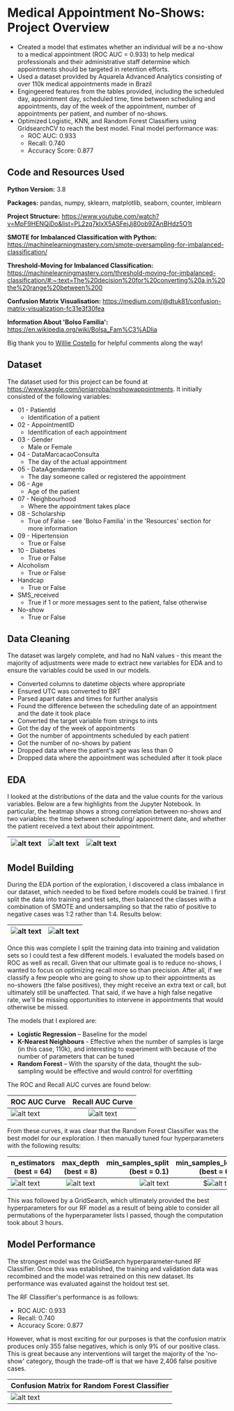 # Medical Appointment No-Shows: Project Overview

* Created a model that estimates whether an individual will be a no-show to a medical appointment (ROC AUC = 0.933) to help medical professionals and their administrative staff determine which appointments should be targeted in retention efforts. 
* Used a dataset provided by Aquarela Advanced Analytics consisting of over 110k medical appointments made in Brazil
* Engingeered features from the tables provided, including the scheduled day, appointment day, scheduled time, time between scheduling and appointments, day of the week of the appointment, number of appointments per patient, and number of no-shows. 
* Optimized Logistic, KNN, and Random Forest Classifiers using GridsearchCV to reach the best model. Final model performance was:
  * ROC AUC: 0.933
  * Recall: 0.740
  * Accuracy Score: 0.877

## Code and Resources Used

**Python Version:** 3.8

**Packages:** pandas, numpy, sklearn, matplotlib, seaborn, counter, imblearn

**Project Structure:** https://www.youtube.com/watch?v=MpF9HENQjDo&list=PL2zq7klxX5ASFejJj80ob9ZAnBHdz5O1t

**SMOTE for Imbalanced Classification with Python:** https://machinelearningmastery.com/smote-oversampling-for-imbalanced-classification/

**Threshold-Moving for Imbalanced Classification:** https://machinelearningmastery.com/threshold-moving-for-imbalanced-classification/#:~:text=The%20decision%20for%20converting%20a,in%20the%20range%20between%200

**Confusion Matrix Visualisation:** https://medium.com/@dtuk81/confusion-matrix-visualization-fc31e3f30fea

**Information About 'Bolso Familia':** https://en.wikipedia.org/wiki/Bolsa_Fam%C3%ADlia

Big thank you to [Willie Costello](https://github.com/williecostello) for helpful comments along the way!

## Dataset

The dataset used for this project can be found at https://www.kaggle.com/joniarroba/noshowappointments. It initially consisted of the following variables:

* 01 - PatientId
  * Identification of a patient
* 02 - AppointmentID
  * Identification of each appointment
* 03 - Gender
  * Male or Female
* 04 - DataMarcacaoConsulta
  * The day of the actual appointment
* 05 - DataAgendamento
  * The day someone called or registered the appointment
* 06 - Age
  * Age of the patient
* 07 - Neighbourhood
  * Where the appointment takes place
* 08 - Scholarship
  * True of False - see 'Bolso Familia' in the 'Resources' section for more information
* 09 - Hipertension
  * True or False
* 10 - Diabetes
  * True or False
* Alcoholism
  * True or False
* Handcap
  * True or False
* SMS_received
  * True if 1 or more messages sent to the patient, false otherwise
* No-show
  * True or False

## Data Cleaning

The dataset was largely complete, and had no NaN values - this meant the majority of adjustments were made to extract new variables for EDA and to ensure the variables could be used in our models.

*	Converted columns to datetime objects where appropriate
*	Ensured UTC was converted to BRT
*	Parsed apart dates and times for further analysis 
*	Found the difference between the scheduling date of an appointment and the date it took place  
*	Converted the target variable from strings to ints 
* Got the day of the week of appointments 
* Got the number of appointments scheduled by each patient 
* Got the number of no-shows by patient
*	Dropped data where the patient's age was less than 0
*	Dropped data where the appointment was scheduled after it took place 

## EDA

I looked at the distributions of the data and the value counts for the various variables. Below are a few highlights from the Jupyter Notebook. In particular, the heatmap shows a strong correlation between no-shows and two variables: the time between scheduling/ appointment date, and whether the patient received a text about their appointment. 

|![alt text](https://github.com/anastasiabizyayeva/Medical_Appointment_No_Shows/blob/master/images/corr-heatmap.png "Heatmap of Variable Correlation")|![alt text](https://github.com/anastasiabizyayeva/Medical_Appointment_No_Shows/blob/master/images/Sched-to-app-time.png "Scheduling Outliers")|![alt text](https://github.com/anastasiabizyayeva/Medical_Appointment_No_Shows/blob/master/images/Neighbourhoods.png "Dataset Neighbourhood Breakdown")|
| ------------- |:-------------:| -----:|

## Model Building

During the EDA portion of the exploration, I discovered a class imbalance in our dataset, which needed to be fixed before models could be trained. I first split the data into training and test sets, then balanced the classes with a combination of SMOTE and undersampling so that the ratio of positive to negative cases was 1:2 rather than 1:4. Results below:

|![alt text](https://github.com/anastasiabizyayeva/Medical_Appointment_No_Shows/blob/master/images/imbalanced_class.png "Imbalanced Classes")| ![alt text](https://github.com/anastasiabizyayeva/Medical_Appointment_No_Shows/blob/master/images/balanced_class.png "Balanced Classes")| 
| ------------- |:-------------:|

Once this was complete I split the training data into training and validation sets so I could test a few different models. I evaluated the models based on ROC as well as recall. Given that our ultimate goal is to reduce no-shows, I wanted to focus on optimizing recall more so than precision. After all, if we classify a few people who are going to show up to their appointments as no-showers (the false positives), they might receive an extra text or call, but ultimately still be unaffected. That said, if we have a high false negative rate, we'll be missing opportunities to intervene in appointments that would otherwise be missed.

The models that I explored are:
*	**Logistic Regression** – Baseline for the model
* **K-Nearest Neighbours** - Effective when the number of samples is large (in this case, 110k), and interesting to experiment with because of the number of parameters that can be tuned
*	**Random Forest** – With the sparsity of the data, thought the sub-sampling would be effective and would control for overfitting

The ROC and Recall AUC curves are found below:

| ROC AUC Curve| Recall AUC Curve|
| ------------- |:-------------:|
|![alt text](https://github.com/anastasiabizyayeva/Medical_Appointment_No_Shows/blob/master/images/ROC_AUC.png "ROC AUC")| ![alt text](https://github.com/anastasiabizyayeva/Medical_Appointment_No_Shows/blob/master/images/recall.png "Recall AUC")|

From these curves, it was clear that the Random Forest Classifier was the best model for our exploration. I then manually tuned four hyperparameters with the following results:

|n_estimators (best = 64)| max_depth (best = 8)|min_samples_split (best = 0.1)|min_samples_leaf (best = 67)|
| ------------- |:-------------:| -----:|-----:|
|![alt text](https://github.com/anastasiabizyayeva/Medical_Appointment_No_Shows/blob/master/images/n_estimators.png "n_estimators")|![alt text](https://github.com/anastasiabizyayeva/Medical_Appointment_No_Shows/blob/master/images/max_depth.png "max_depth")|![alt text](https://github.com/anastasiabizyayeva/Medical_Appointment_No_Shows/blob/master/images/min_sample_splits.png "min_samples_split")|$![alt text](https://github.com/anastasiabizyayeva/Medical_Appointment_No_Shows/blob/master/images/min_samples_leaf.png "min_samples_leaf")|

This was followed by a GridSearch, which ultimately provided the best hyperparameters for our RF model as a result of being able to consider all permutations of the hyperparameter lists I passed, though the computation took about 3 hours. 

## Model Performance

The strongest model was the GridSearch hyperparameter-tuned RF Classifier. Once this was established, the training and validation data was recombined and the model was retrained on this new dataset. Its performance was evaluated against the holdout test set. 

The RF Classifier's performance is as follows:

  * ROC AUC: 0.933
  * Recall: 0.740
  * Accuracy Score: 0.877

However, what is most exciting for our purposes is that the confusion matrix produces only 355 false negatives, which is only 9% of our positive class. This is great because any interventions will target the majority of the 'no-show' category, though the trade-off is that we have 2,406 false positive cases. 

| Confusion Matrix for Random Forest Classifier| 
| ------------- |
| ![alt text](https://github.com/anastasiabizyayeva/Medical_Appointment_No_Shows/blob/master/images/final_model_heatmap.png "RF Confusion Matrix")   | 
